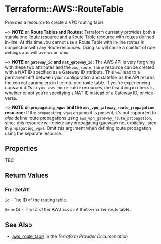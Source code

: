 # Terraform::AWS::RouteTable

Provides a resource to create a VPC routing table.

~> **NOTE on Route Tables and Routes:** Terraform currently
provides both a standalone [Route resource](route.html) and a Route Table resource with routes
defined in-line. At this time you cannot use a Route Table with in-line routes
in conjunction with any Route resources. Doing so will cause
a conflict of rule settings and will overwrite rules.

~> **NOTE on `gateway_id` and `nat_gateway_id`:** The AWS API is very forgiving with these two
attributes and the `aws_route_table` resource can be created with a NAT ID specified as a Gateway ID attribute.
This _will_ lead to a permanent diff between your configuration and statefile, as the API returns the correct
parameters in the returned route table. If you're experiencing constant diffs in your `aws_route_table` resources,
the first thing to check is whether or not you're specifying a NAT ID instead of a Gateway ID, or vice-versa.

~> **NOTE on `propagating_vgws` and the `aws_vpn_gateway_route_propagation` resource:**
If the `propagating_vgws` argument is present, it's not supported to _also_
define route propagations using `aws_vpn_gateway_route_propagation`, since
this resource will delete any propagating gateways not explicitly listed in
`propagating_vgws`. Omit this argument when defining route propagation using
the separate resource.

## Properties

TBC

## Return Values

### Fn::GetAtt

`Id` - The ID of the routing table.

`OwnerId` - The ID of the AWS account that owns the route table.

## See Also

* [aws_route_table](https://www.terraform.io/docs/providers/aws/r/route_table.html) in the _Terraform Provider Documentation_